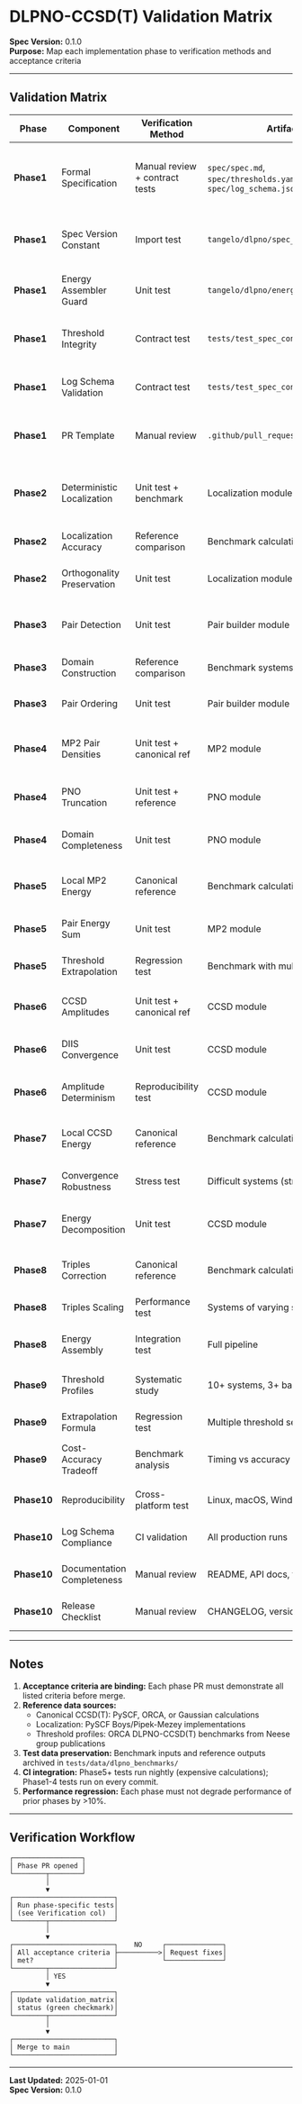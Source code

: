 # DLPNO-CCSD(T) Validation Matrix

**Spec Version:** 0.1.0  
**Purpose:** Map each implementation phase to verification methods and acceptance criteria

---

## Validation Matrix

| Phase | Component | Verification Method | Artifact | Acceptance Criteria |
|-------|-----------|---------------------|----------|---------------------|
| **Phase1** | Formal Specification | Manual review + contract tests | `spec/spec.md`, `spec/thresholds.yaml`, `spec/log_schema.json` | All spec sections complete; thresholds.yaml parseable with required keys; log_schema.json valid JSON Schema draft 2020-12 |
| **Phase1** | Spec Version Constant | Import test | `tangelo/dlpno/spec_version.py` | `from tangelo.dlpno.spec_version import SPEC_VERSION` succeeds; value equals "0.1.0" |
| **Phase1** | Energy Assembler Guard | Unit test | `tangelo/dlpno/energy_assembler.py` | `EnergyAssembler` raises `IncompletePipelineError` on any energy request with all pipeline flags False |
| **Phase1** | Threshold Integrity | Contract test | `tests/test_spec_contract.py` | All required threshold keys present; numeric types correct; monotonic sequences validated |
| **Phase1** | Log Schema Validation | Contract test | `tests/test_spec_contract.py` | Synthetic log example validates against schema; schema loads without errors |
| **Phase1** | PR Template | Manual review | `.github/pull_request_template.md` | Template includes spec section reference requirement and "SPEC CHANGE" checkbox |
| | | | | |
| **Phase2** | Deterministic Localization | Unit test + benchmark | Localization module | Boys/PM localization produces identical results across runs with fixed seed; orbital ordering deterministic |
| **Phase2** | Localization Accuracy | Reference comparison | Benchmark calculations | Localized orbitals match PySCF/ORCA reference (overlap matrix > 0.99) |
| **Phase2** | Orthogonality Preservation | Unit test | Localization module | Localized orbital matrix U satisfies U^T U = I within 1e-12 tolerance |
| | | | | |
| **Phase3** | Pair Detection | Unit test | Pair builder module | All pairs (i,j) with i < j generated; strong/weak classification matches threshold |
| **Phase3** | Domain Construction | Reference comparison | Benchmark systems | PAO domains match ORCA reference (>90% overlap for strong pairs) |
| **Phase3** | Pair Ordering | Unit test | Pair builder module | `pair_key(i,j)` always returns `(min(i,j), max(i,j))` |
| | | | | |
| **Phase4** | MP2 Pair Densities | Unit test + canonical ref | MP2 module | Pair densities positive semidefinite; trace equals MP2 natural occupation sum |
| **Phase4** | PNO Truncation | Unit test + reference | PNO module | Eigenvalues sorted descending; truncation at T_CutPNO threshold; tie-breaking by MO index |
| **Phase4** | Domain Completeness | Unit test | PNO module | Sum of discarded PNO occupations < T_CutPNO * n_virtual for each pair |
| | | | | |
| **Phase5** | Local MP2 Energy | Canonical reference | Benchmark calculations | Local MP2 within 0.1 kcal/mol of canonical MP2 for H₂O, N₂ (default thresholds) |
| **Phase5** | Pair Energy Sum | Unit test | MP2 module | Sum of pair MP2 energies equals total local MP2 correlation energy |
| **Phase5** | Threshold Extrapolation | Regression test | Benchmark with multiple thresholds | Energy vs 1/τ linear fit R² > 0.95 for PNO threshold sequence |
| | | | | |
| **Phase6** | CCSD Amplitudes | Unit test + canonical ref | CCSD module | Amplitude updates satisfy CCSD equations (residual < T_CutResid) |
| **Phase6** | DIIS Convergence | Unit test | CCSD module | DIIS accelerates convergence (iteration count reduced by >30% vs no DIIS) |
| **Phase6** | Amplitude Determinism | Reproducibility test | CCSD module | Amplitudes bitwise identical across runs with fixed seed and input |
| | | | | |
| **Phase7** | Local CCSD Energy | Canonical reference | Benchmark calculations | Local CCSD within 0.5 kcal/mol of canonical CCSD for H₂O, N₂, ethene (default thresholds) |
| **Phase7** | Convergence Robustness | Stress test | Difficult systems (stretched bonds) | CCSD converges within MaxIter_CCSD for 95% of test systems |
| **Phase7** | Energy Decomposition | Unit test | CCSD module | CCSD correlation energy equals sum of pair contributions + singles contribution |
| | | | | |
| **Phase8** | Triples Correction | Canonical reference | Benchmark calculations | (T) correction within 10% of canonical (T) for H₂O, benzene |
| **Phase8** | Triples Scaling | Performance test | Systems of varying size | (T) computation time scales as O(N⁴) or better (vs O(N⁷) canonical) |
| **Phase8** | Energy Assembly | Integration test | Full pipeline | Total DLPNO-CCSD(T) energy within 1.0 kcal/mol of canonical CCSD(T) |
| | | | | |
| **Phase9** | Threshold Profiles | Systematic study | 10+ systems, 3+ basis sets | Default thresholds achieve <1 kcal/mol error for 90% of test set |
| **Phase9** | Extrapolation Formula | Regression test | Multiple threshold sequences | CBS-like extrapolation reduces error by >50% vs single-point calculation |
| **Phase9** | Cost-Accuracy Tradeoff | Benchmark analysis | Timing vs accuracy plots | NormalPNO defaults provide best balance (accuracy/time ratio) |
| | | | | |
| **Phase10** | Reproducibility | Cross-platform test | Linux, macOS, Windows | Energies agree within 1e-10 Eh across platforms (same inputs) |
| **Phase10** | Log Schema Compliance | CI validation | All production runs | 100% of logs validate against spec/log_schema.json |
| **Phase10** | Documentation Completeness | Manual review | README, API docs, tutorials | All public APIs documented; tutorial covers H₂O → peptide progression |
| **Phase10** | Release Checklist | Manual review | CHANGELOG, version tags | All Phase1-9 items green; SPEC_VERSION matches release tag |

---

## Notes

1. **Acceptance criteria are binding:** Each phase PR must demonstrate all listed criteria before merge.
2. **Reference data sources:**
   - Canonical CCSD(T): PySCF, ORCA, or Gaussian calculations
   - Localization: PySCF Boys/Pipek-Mezey implementations
   - Threshold profiles: ORCA DLPNO-CCSD(T) benchmarks from Neese group publications
3. **Test data preservation:** Benchmark inputs and reference outputs archived in `tests/data/dlpno_benchmarks/`
4. **CI integration:** Phase5+ tests run nightly (expensive calculations); Phase1-4 tests run on every commit.
5. **Performance regression:** Each phase must not degrade performance of prior phases by >10%.

---

## Verification Workflow

```
┌─────────────────┐
│ Phase PR opened │
└────────┬────────┘
         │
         ▼
┌─────────────────────────┐
│ Run phase-specific tests│
│ (see Verification col)  │
└────────┬────────────────┘
         │
         ▼
┌─────────────────────────┐    NO     ┌──────────────┐
│ All acceptance criteria ├──────────>│ Request fixes│
│ met?                    │           └──────────────┘
└────────┬────────────────┘
         │ YES
         ▼
┌─────────────────────────┐
│ Update validation_matrix│
│ status (green checkmark)│
└────────┬────────────────┘
         │
         ▼
┌─────────────────────────┐
│ Merge to main           │
└─────────────────────────┘
```

---

**Last Updated:** 2025-01-01  
**Spec Version:** 0.1.0
